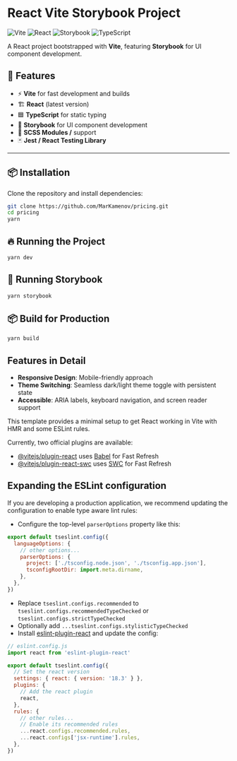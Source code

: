 # React Vite Storybook Project

![Vite](https://img.shields.io/badge/Vite-4.x-blueviolet?style=flat&logo=vite)
![React](https://img.shields.io/badge/React-18.x-blue?style=flat&logo=react)
![Storybook](https://img.shields.io/badge/Storybook-7.x-FF4785?style=flat&logo=storybook)
![TypeScript](https://img.shields.io/badge/TypeScript-5.x-blue?style=flat&logo=typescript)

A React project bootstrapped with **Vite**, featuring **Storybook** for UI component development.

## 🚀 Features

- ⚡ **Vite** for fast development and builds
- 🏗 **React** (latest version)
- 🟦 **TypeScript** for static typing
- 📖 **Storybook** for UI component development
- 💅 **SCSS Modules /** support
- 🃏 **Jest / React Testing Library** 

---

## 📦 Installation

Clone the repository and install dependencies:

```sh
git clone https://github.com/MarKamenov/pricing.git
cd pricing
yarn
```

## 🔥 Running the Project

```sh
yarn dev
```

## 📖 Running Storybook

```sh
yarn storybook
```

## 📦 Build for Production

```sh
yarn build
```

## Features in Detail

- **Responsive Design**: Mobile-friendly approach
- **Theme Switching**: Seamless dark/light theme toggle with persistent state
- **Accessible**: ARIA labels, keyboard navigation, and screen reader support

This template provides a minimal setup to get React working in Vite with HMR and some ESLint rules.

Currently, two official plugins are available:

- [@vitejs/plugin-react](https://github.com/vitejs/vite-plugin-react/blob/main/packages/plugin-react/README.md) uses [Babel](https://babeljs.io/) for Fast Refresh
- [@vitejs/plugin-react-swc](https://github.com/vitejs/vite-plugin-react-swc) uses [SWC](https://swc.rs/) for Fast Refresh

## Expanding the ESLint configuration

If you are developing a production application, we recommend updating the configuration to enable type aware lint rules:

- Configure the top-level `parserOptions` property like this:

```js
export default tseslint.config({
  languageOptions: {
    // other options...
    parserOptions: {
      project: ['./tsconfig.node.json', './tsconfig.app.json'],
      tsconfigRootDir: import.meta.dirname,
    },
  },
})
```

- Replace `tseslint.configs.recommended` to `tseslint.configs.recommendedTypeChecked` or `tseslint.configs.strictTypeChecked`
- Optionally add `...tseslint.configs.stylisticTypeChecked`
- Install [eslint-plugin-react](https://github.com/jsx-eslint/eslint-plugin-react) and update the config:

```js
// eslint.config.js
import react from 'eslint-plugin-react'

export default tseslint.config({
  // Set the react version
  settings: { react: { version: '18.3' } },
  plugins: {
    // Add the react plugin
    react,
  },
  rules: {
    // other rules...
    // Enable its recommended rules
    ...react.configs.recommended.rules,
    ...react.configs['jsx-runtime'].rules,
  },
})
```

